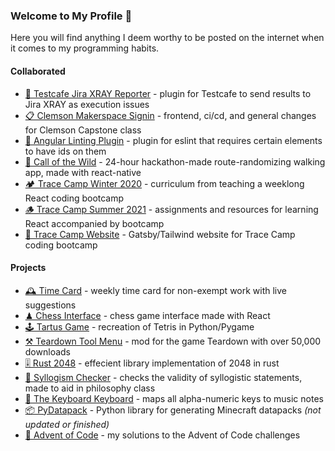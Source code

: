 ### Welcome to My Profile 🐢

Here you will find anything I deem worthy to be posted on the internet when it comes to my programming habits.

#### Collaborated

- [🧾 Testcafe Jira XRAY Reporter](https://github.com/Mjtlittle/testcafe-reporter-atc-spec) - plugin for Testcafe to send results to Jira XRAY as execution issues
- [📋 Clemson Makerspace Signin](https://github.com/clemsonMakerspace/unified-makerspace) - frontend, ci/cd, and general changes for Clemson Capstone class
- [🧺 Angular Linting Plugin](https://github.com/Mjtlittle/eslint-plugin-clean-testing) - plugin for eslint that requires certain elements to have ids on them
- [🌲 Call of the Wild](https://github.com/Mjtlittle/Call-of-the-Wild) - 24-hour hackathon-made route-randomizing walking app, made with react-native
- [🏕 Trace Camp Winter 2020](https://github.com/jlarmstrongiv/tracecamp-winter-2020) - curriculum from teaching a weeklong React coding bootcamp
- [🪵 Trace Camp Summer 2021](https://github.com/ClemsonTRACE/tracecamp-summer-2021) - assignments and resources for learning React accompanied by bootcamp
- [📌 Trace Camp Website](https://github.com/bekkblando/tracecamp) - Gatsby/Tailwind website for Trace Camp coding bootcamp

#### Projects

- [🕰️ Time Card](https://mjtlittle.github.io/time-card/) - weekly time card for non-exempt work with live suggestions
- [♟ Chess Interface](https://mjtlittle.github.io/react-chess/) - chess game interface made with React
- [🕹 Tartus Game](https://github.com/Mjtlittle/Tartus-Game) - recreation of Tetris in Python/Pygame
- [⚒ Teardown Tool Menu](https://github.com/Mjtlittle/teardown-tool-menu) - mod for the game Teardown with over 50,000 downloads
- [🎚 Rust 2048](https://github.com/Mjtlittle/Rust-2048) - effecient library implementation of 2048 in rust
- [🧩 Syllogism Checker](https://mjtlittle.github.io/Syllogism-Checker/) - checks the validity of syllogistic statements, made to aid in philosophy class
- [🎹 The Keyboard Keyboard](https://mjtlittle.github.io/Keyboard-Keyboard/) - maps all alpha-numeric keys to music notes
- [📦 PyDatapack](https://github.com/Mjtlittle/PyDatapack) - Python library for generating Minecraft datapacks *(not updated or finished)*
- [🎄 Advent of Code](https://github.com/Mjtlittle/Advent-of-Code-2020) - my solutions to the Advent of Code challenges
